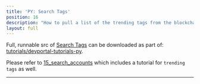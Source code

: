 ```yaml
---
title: 'PY: Search Tags'
position: 16
description: "How to pull a list of the trending tags from the blockchain using Python."
layout: full
---              
```

<span class="fa-pull-left top-of-tutorial-repo-link"><span class="first-word">Full</span>, runnable src of [Search Tags](https://gitlab.syncad.com/hive/devportal/-/tree/develop/tutorials/devportal-tutorials-py/tutorials/16_search_tags) can be downloaded as part of: [tutorials/devportal-tutorials-py](https://gitlab.syncad.com/hive/devportal/-/tree/develop/tutorials/devportal-tutorials-py).</span>
<br>



Please refer to [15_search_accounts](search_accounts) which includes a tutorial for `trending tags` as well.

---
